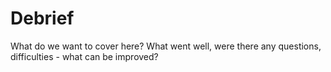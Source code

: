 # Debrief 

What do we want to cover here? What went well, were there any questions, difficulties - what can be improved?